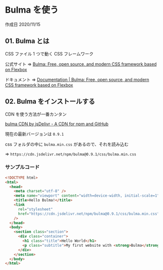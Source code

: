 # Bulma を使う

作成日 2020/11/15

## 01. Bulma とは

CSS ファイル 1 つで動く CSS フレームワーク

公式サイト => [Bulma: Free, open source, and modern CSS framework based on Flexbox](https://bulma.io/)

ドキュメント => [Documentation \| Bulma: Free, open source, and modern CSS framework based on Flexbox](https://bulma.io/documentation/)

## 02. Bulma をインストールする

CDN を使う方法が一番カンタン

[bulma CDN by jsDelivr \- A CDN for npm and GitHub](https://www.jsdelivr.com/package/npm/bulma)

現在の最新バージョンは `0.9.1`

css フォルダの中に `bulma.min.css` があるので、それを読み込む

=> `https://cdn.jsdelivr.net/npm/bulma@0.9.1/css/bulma.min.css`

### サンプルコード

```html
<!DOCTYPE html>
<html>
  <head>
    <meta charset="utf-8" />
    <meta name="viewport" content="width=device-width, initial-scale=1" />
    <title>Hello Bulma!</title>
    <link
      rel="stylesheet"
      href="https://cdn.jsdelivr.net/npm/bulma@0.9.1/css/bulma.min.css"
    />
  </head>
  <body>
    <section class="section">
      <div class="container">
        <h1 class="title">Hello World</h1>
        <p class="subtitle">My first website with <strong>Bulma</strong>!</p>
      </div>
    </section>
  </body>
</html>
```
